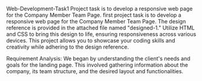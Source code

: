 Web-Development-Task1
Project task is to develop a responsive web page for the Company Member Team Page.
first project task is to develop a responsive web page for the Company Member Team Page. The design reference is provided in the attached file named "designed-1." Utilize HTML and CSS to bring this design to life, ensuring responsiveness across various devices. This project allows you to showcase your coding skills and creativity while adhering to the design reference.

Requirement Analysis: We began by understanding the client's needs and goals for the landing page. This involved gathering information about the company, its team structure, and the desired layout and functionalities.

